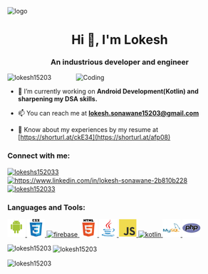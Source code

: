 ![logo](https://storage.googleapis.com/gweb-uniblog-publish-prod/original_images/16320_Android_12_Blog_Header_opt_31x.gif)
<h1 align="center">Hi 👋, I'm Lokesh</h1>
<h3 align="center">An industrious developer and engineer</h3>

<img align="right" alt="Coding" width="350" src="https://media.licdn.com/dms/image/C4E22AQHTm6n4mPspuw/feedshare-shrink_2048_1536/0/1672840356907?e=2147483647&v=beta&t=MXYDDgIlMEP07pCG0Jtg3JLN4SxgxzsEwMHAKmycN6I">

<p align="left"> <img src="https://komarev.com/ghpvc/?username=lokesh15203&label=Profile%20views&color=0e75b6&style=flat" alt="lokesh15203" /> </p>

- 🔭 I’m currently working on **Android Development(Kotlin) and sharpening my DSA skills.**

- 📫 You can reach me at **lokesh.sonawane15203@gmail.com**

- 📄 Know about my experiences by my resume at [https://shorturl.at/ckE34](https://shorturl.at/afp08)

<h3 align="left">Connect with me:</h3>
<p align="left">
<a href="https://twitter.com/lokeshs152033" target="blank"><img align="center" src="https://raw.githubusercontent.com/rahuldkjain/github-profile-readme-generator/master/src/images/icons/Social/twitter.svg" alt="lokeshs152033" height="30" width="40" /></a>
<a href="https://linkedin.com/in/https://www.linkedin.com/in/lokesh-sonawane-2b810b228" target="blank"><img align="center" src="https://raw.githubusercontent.com/rahuldkjain/github-profile-readme-generator/master/src/images/icons/Social/linked-in-alt.svg" alt="https://www.linkedin.com/in/lokesh-sonawane-2b810b228" height="30" width="40" /></a>
<a href="https://www.leetcode.com/lokesh152033" target="blank"><img align="center" src="https://raw.githubusercontent.com/rahuldkjain/github-profile-readme-generator/master/src/images/icons/Social/leet-code.svg" alt="lokesh152033" height="30" width="40" /></a>
</p>

<h3 align="left">Languages and Tools:</h3>
<p align="left"> <a href="https://developer.android.com" target="_blank" rel="noreferrer"> <img src="https://raw.githubusercontent.com/devicons/devicon/master/icons/android/android-original-wordmark.svg" alt="android" width="40" height="40"/> </a> <a href="https://www.w3schools.com/css/" target="_blank" rel="noreferrer"> <img src="https://raw.githubusercontent.com/devicons/devicon/master/icons/css3/css3-original-wordmark.svg" alt="css3" width="40" height="40"/> </a> <a href="https://firebase.google.com/" target="_blank" rel="noreferrer"> <img src="https://www.vectorlogo.zone/logos/firebase/firebase-icon.svg" alt="firebase" width="40" height="40"/> </a> <a href="https://www.w3.org/html/" target="_blank" rel="noreferrer"> <img src="https://raw.githubusercontent.com/devicons/devicon/master/icons/html5/html5-original-wordmark.svg" alt="html5" width="40" height="40"/> </a> <a href="https://www.java.com" target="_blank" rel="noreferrer"> <img src="https://raw.githubusercontent.com/devicons/devicon/master/icons/java/java-original.svg" alt="java" width="40" height="40"/> </a> <a href="https://developer.mozilla.org/en-US/docs/Web/JavaScript" target="_blank" rel="noreferrer"> <img src="https://raw.githubusercontent.com/devicons/devicon/master/icons/javascript/javascript-original.svg" alt="javascript" width="40" height="40"/> </a> <a href="https://kotlinlang.org" target="_blank" rel="noreferrer"> <img src="https://www.vectorlogo.zone/logos/kotlinlang/kotlinlang-icon.svg" alt="kotlin" width="40" height="40"/> </a> <a href="https://www.mysql.com/" target="_blank" rel="noreferrer"> <img src="https://raw.githubusercontent.com/devicons/devicon/master/icons/mysql/mysql-original-wordmark.svg" alt="mysql" width="40" height="40"/> </a> <a href="https://www.php.net" target="_blank" rel="noreferrer"> <img src="https://raw.githubusercontent.com/devicons/devicon/master/icons/php/php-original.svg" alt="php" width="40" height="40"/> </a> </p>

<p><img align="left" src="https://github-readme-stats.vercel.app/api/top-langs?username=lokesh15203&show_icons=true&locale=en&layout=compact" alt="lokesh15203" /></p>

<p>&nbsp;<img align="center" src="https://github-readme-stats.vercel.app/api?username=lokesh15203&show_icons=true&locale=en" alt="lokesh15203" /></p>

<p><img align="center" src="https://github-readme-streak-stats.herokuapp.com/?user=lokesh15203&" alt="lokesh15203" /></p>
